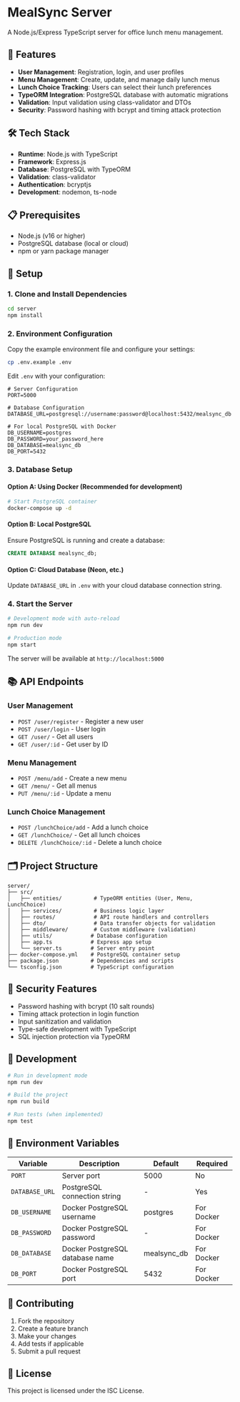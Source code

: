 # MealSync Server

A Node.js/Express TypeScript server for office lunch menu management.

## 🚀 Features

- **User Management**: Registration, login, and user profiles
- **Menu Management**: Create, update, and manage daily lunch menus
- **Lunch Choice Tracking**: Users can select their lunch preferences
- **TypeORM Integration**: PostgreSQL database with automatic migrations
- **Validation**: Input validation using class-validator and DTOs
- **Security**: Password hashing with bcrypt and timing attack protection

## 🛠️ Tech Stack

- **Runtime**: Node.js with TypeScript
- **Framework**: Express.js
- **Database**: PostgreSQL with TypeORM
- **Validation**: class-validator
- **Authentication**: bcryptjs
- **Development**: nodemon, ts-node

## 📋 Prerequisites

- Node.js (v16 or higher)
- PostgreSQL database (local or cloud)
- npm or yarn package manager

## 🔧 Setup

### 1. Clone and Install Dependencies

```bash
cd server
npm install
```

### 2. Environment Configuration

Copy the example environment file and configure your settings:

```bash
cp .env.example .env
```

Edit `.env` with your configuration:

```env
# Server Configuration
PORT=5000

# Database Configuration
DATABASE_URL=postgresql://username:password@localhost:5432/mealsync_db

# For local PostgreSQL with Docker
DB_USERNAME=postgres
DB_PASSWORD=your_password_here
DB_DATABASE=mealsync_db
DB_PORT=5432
```

### 3. Database Setup

#### Option A: Using Docker (Recommended for development)

```bash
# Start PostgreSQL container
docker-compose up -d
```

#### Option B: Local PostgreSQL

Ensure PostgreSQL is running and create a database:

```sql
CREATE DATABASE mealsync_db;
```

#### Option C: Cloud Database (Neon, etc.)

Update `DATABASE_URL` in `.env` with your cloud database connection string.

### 4. Start the Server

```bash
# Development mode with auto-reload
npm run dev

# Production mode
npm start
```

The server will be available at `http://localhost:5000`

## 📚 API Endpoints

### User Management
- `POST /user/register` - Register a new user
- `POST /user/login` - User login
- `GET /user/` - Get all users
- `GET /user/:id` - Get user by ID

### Menu Management
- `POST /menu/add` - Create a new menu
- `GET /menu/` - Get all menus
- `PUT /menu/:id` - Update a menu

### Lunch Choice Management
- `POST /lunchChoice/add` - Add a lunch choice
- `GET /lunchChoice/` - Get all lunch choices
- `DELETE /lunchChoice/:id` - Delete a lunch choice

## 🗂️ Project Structure

```
server/
├── src/
│   ├── entities/          # TypeORM entities (User, Menu, LunchChoice)
│   ├── services/          # Business logic layer
│   ├── routes/            # API route handlers and controllers
│   ├── dto/               # Data transfer objects for validation
│   ├── middleware/        # Custom middleware (validation)
│   ├── utils/            # Database configuration
│   ├── app.ts            # Express app setup
│   └── server.ts         # Server entry point
├── docker-compose.yml    # PostgreSQL container setup
├── package.json          # Dependencies and scripts
└── tsconfig.json         # TypeScript configuration
```

## 🔐 Security Features

- Password hashing with bcrypt (10 salt rounds)
- Timing attack protection in login function
- Input sanitization and validation
- Type-safe development with TypeScript
- SQL injection protection via TypeORM

## 🚦 Development

```bash
# Run in development mode
npm run dev

# Build the project
npm run build

# Run tests (when implemented)
npm test
```

## 📝 Environment Variables

| Variable | Description | Default | Required |
|----------|-------------|---------|----------|
| `PORT` | Server port | 5000 | No |
| `DATABASE_URL` | PostgreSQL connection string | - | Yes |
| `DB_USERNAME` | Docker PostgreSQL username | postgres | For Docker |
| `DB_PASSWORD` | Docker PostgreSQL password | - | For Docker |
| `DB_DATABASE` | Docker PostgreSQL database name | mealsync_db | For Docker |
| `DB_PORT` | Docker PostgreSQL port | 5432 | For Docker |

## 🤝 Contributing

1. Fork the repository
2. Create a feature branch
3. Make your changes
4. Add tests if applicable
5. Submit a pull request

## 📄 License

This project is licensed under the ISC License.
